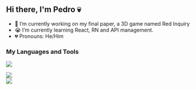 ## Hi there, I'm Pedro 💀

<!--
**Pauloonada/Pauloonada** is a ✨ _special_ ✨ repository because its `README.md` (this file) appears on your GitHub profile.

Here are some ideas to get you started:

- 🔭 I’m currently working on ...
- 🌱 I’m currently learning ...
- 👯 I’m looking to collaborate on ...
- 🤔 I’m looking for help with ...
- 💬 Ask me about ...
- 📫 How to reach me: ...
- 😄 Pronouns: ...
- ⚡ Fun fact: ...

<img src=https://skillicons.dev/icons?i=     cs, js, html, css, php, py, mysql, godot, arduino, bootstrap, discord, java, ps, pr, react, unity, visualstudio, vscode     &perline=9&theme=dark>
-->

- 🥀 I’m currently working on my final paper, a 3D game named Red Inquiry
- 😭 I’m currently learning React, RN and API management.
- 💔 Pronouns: He/Him

### My Languages and Tools
<p>
  <a href="https://skillicons.dev">
    <img src=https://skillicons.dev/icons?i=html,css,js,ts,bootstrap,php,docker,postgres,mysql,nodejs,react,pug,cs,py,java,arduino,godot,unity,vscode,visualstudio,discordjs&perline=7&theme=dark>
  </a>
</p>

<div>
  <a href="https://discord.com/users/679512231700070411" target="_blank">
    <img src="https://lanyard.cnrad.dev/api/679512231700070411?theme=dark&borderRadius=12px&bg=1A1C1F"> <!-- Discord Presence -->
  </a>
</div>

<div>
  <a href="https://spotify-github-profile.kittinanx.com/api/view?uid=y66zcgc5u35bxhymqke16nr11&redirect=true" target="_blank">
    <img src="https://spotify-github-profile.kittinanx.com/api/view?uid=y66zcgc5u35bxhymqke16nr11&cover_image=true&theme=novatorem&show_offline=true&background_color=000000&interchange=false&bar_color=53b14f&bar_color_cover=true"> <!-- Spotify Presence -->
  </a>
</div>
